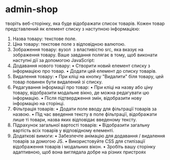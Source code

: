 # admin-shop
творіть веб-сторінку, яка буде відображати список товарів. Кожен товар 
представлений як елемент списку з наступною інформацією:
1. Назва товару: текстове поле.
2. Ціна товару: текстове поле з відповідною валютою.
3. Зображення товару: вузол <img> з властивістю src, яка вказує на зображення 
товару.
Ваше завдання полягає в тому, щоб виконати наступні дії за допомогою JavaScript:
1. Додавання нового товару:
• Створити новий елемент списку з інформацією про товар.
• Додати цей елемент до списку товарів.
2. Видалення товару:
• При кліці на кнопку "Видалити" біля товару, цей товар повинен бути 
видалений зі списку.
3. Редагування інформації про товар:
• При кліці на назву або ціну товару, відобразити модальне вікно, де можна 
редагувати цю інформацію.
• Після підтвердження змін, відобразити нову інформацію на сторінці.
4. Фільтрація товарів:
• Додати поле вводу для фільтрації товарів за назвою.
• Під час введення тексту в поле фільтрації, відображати лише ті товари, назва 
яких відповідає введеному тексту.
5. Підрахунок загальної вартості товарів:
• Відобразити загальну вартість всіх товарів у відповідному елементі.
6. Додаткові вимоги:
• Забезпечте анімацію для додавання / видалення товарів за домогою JS.
• Використовуйте CSS для стилізації відображення товарів і модальних вікон.
• Зробіть вашу сторінку адаптивною, щоб вона виглядала добре на різних 
пристроях

